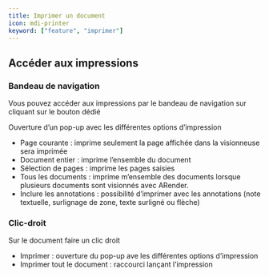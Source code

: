 ```yaml
---
title: Imprimer un document
icon: mdi-printer
keyword: ["feature", "imprimer"]
---
```


## Accéder aux impressions

### Bandeau de navigation

Vous pouvez accéder aux impressions par le bandeau de navigation sur
cliquant sur le bouton dédié


Ouverture d’un pop-up avec les différentes options d’impression


- Page courante : imprime seulement la page affichée dans la
  visionneuse sera imprimée
- Document entier : imprime l’ensemble du document
- Sélection de pages : imprime les pages saisies
- Tous les documents : imprime m’ensemble des documents lorsque
  plusieurs documents sont visionnés avec ARender.
- Inclure les annotations : possibilité d’imprimer avec les
  annotations (note textuelle, surlignage de zone, texte surligné ou
  flèche)

### Clic-droit

Sur le document faire un clic droit


- Imprimer : ouverture du pop-up ave les différentes options
  d’impression
- Imprimer tout le document : raccourci lançant l’impression
